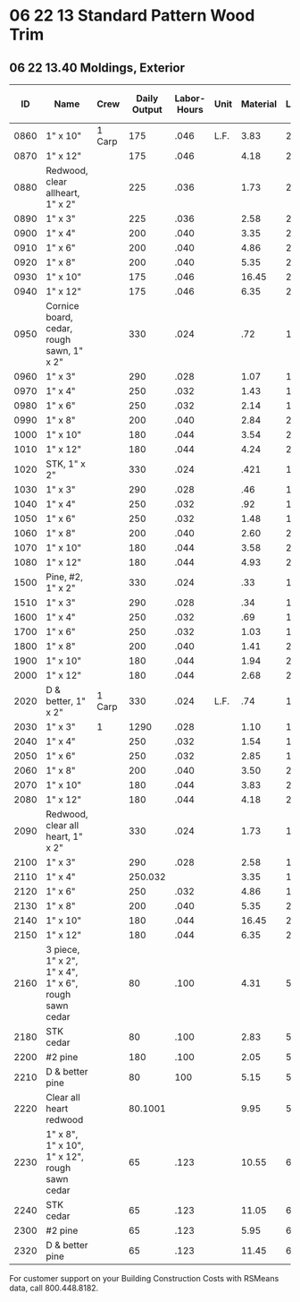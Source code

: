 # 06 22 13 Standard Pattern Wood Trim

## 06 22 13.40 Moldings, Exterior

| ID   | Name                                                      | Crew   | Daily Output | Labor-Hours | Unit | Material | Labor | Equipment | Total  | Total Incl O&P |
|------|-----------------------------------------------------------|--------|--------------|-------------|------|----------|-------|-----------|--------|----------------|
| 0860 | 1" x 10"                                                  | 1 Carp | 175          | .046        | L.F. | 3.83     | 2.57  |           | 6.475  | 8.0            |
| 0870 | 1" x 12"                                                  |        | 175          | .046        |      | 4.18     | 2.57  |           | 6.75   | 8.4            |
| 0880 | Redwood, clear allheart, 1" x 2"                          |        | 225          | .036        |      | 1.73     | 2     |           | 3.73   | 4.8            |
| 0890 | 1" x 3"                                                   |        | 225          | .036        |      | 2.58     | 2     |           | 4.58   | 5.8            |
| 0900 | 1" x 4"                                                   |        | 200          | .040        |      | 3.35     | 2.25  |           | 5.60   | 7.0            |
| 0910 | 1" x 6"                                                   |        | 200          | .040        |      | 4.86     | 2.25  |           | 7.11   | 8.7            |
| 0920 | 1" x 8"                                                   |        | 200          | .040        |      | 5.35     | 2.25  |           | 7.60   | 9.2            |
| 0930 | 1" x 10"                                                  |        | 175          | .046        |      | 16.45    | 2.57  |           | 19.02  | 22             |
| 0940 | 1" x 12"                                                  |        | 175          | .046        |      | 6.35     | 2.57  |           | 8.92   | 10.8           |
| 0950 | Cornice board, cedar, rough sawn, 1" x 2"                 |        | 330          | .024        |      | .72      | 1.36  |           | 2.08   | 2.8            |
| 0960 | 1" x 3"                                                   |        | 290          | .028        |      | 1.07     | 1.55  |           | 2.62   | 3.4            |
| 0970 | 1" x 4"                                                   |        | 250          | .032        |      | 1.43     | 1.80  |           | 3.23   | 4.2            |
| 0980 | 1" x 6"                                                   |        | 250          | .032        |      | 2.14     | 1.80  |           | 3.94   | 5.0            |
| 0990 | 1" x 8"                                                   |        | 200          | .040        |      | 2.84     | 2.25  |           | 5.09   | 6.5            |
| 1000 | 1" x 10"                                                  |        | 180          | .044        |      | 3.54     | 2.50  |           | 6.04   | 7.6            |
| 1010 | 1" x 12"                                                  |        | 180          | .044        |      | 4.24     | 2.50  |           | 6.74   | 8.4            |
| 1020 | STK, 1" x 2"                                              |        | 330          | .024        |      | .421     | 1.36  |           | 1.78   | 2.4            |
| 1030 | 1" x 3"                                                   |        | 290          | .028        |      | .46      | 1.55  |           | 2.01   | 2.8            |
| 1040 | 1" x 4"                                                   |        | 250          | .032        |      | .92      | 1.80  |           | 2.72   | 3.7            |
| 1050 | 1" x 6"                                                   |        | 250          | .032        |      | 1.48     | 1.80  |           | 3.28   | 4.3            |
| 1060 | 1" x 8"                                                   |        | 200          | .040        |      | 2.60     | 2.25  |           | 4.85   | 6.2            |
| 1070 | 1" x 10"                                                  |        | 180          | .044        |      | 3.58     | 2.50  |           | 6.08   | 7.6            |
| 1080 | 1" x 12"                                                  |        | 180          | .044        |      | 4.93     | 2.50  |           | 7.43   | 9.1            |
| 1500 | Pine, #2, 1" x 2"                                         |        | 330          | .024        |      | .33      | 1.36  |           | 1.69   | 2.4            |
| 1510 | 1" x 3"                                                   |        | 290          | .028        |      | .34      | 1.55  |           | 1.89   | 2.6            |
| 1600 | 1" x 4"                                                   |        | 250          | .032        |      | .69      | 1.80  |           | 2.49   | 3.4            |
| 1700 | 1" x 6"                                                   |        | 250          | .032        |      | 1.03     | 1.80  |           | 2.83   | 3.             |
| 1800 | 1" x 8"                                                   |        | 200          | .040        |      | 1.41     | 2.25  |           | 3.66   | 4.5            |
| 1900 | 1" x 10"                                                  |        | 180          | .044        |      | 1.94     | 2.50  |           | 4.44   | 5.8            |
| 2000 | 1" x 12"                                                  |        | 180          | .044        |      | 2.68     | 2.50  |           | 5.18   | 6.6            |
| 2020 | D & better, 1" x 2"                                       | 1 Carp | 330          | .024        | L.F. | .74      | 1.36  |           | 2.10   | 2.8            |
| 2030 | 1" x 3"                                                   | 1      | 1290         | .028        |      | 1.10     | 1.55  |           | 2.65   | 3.5            |
| 2040 | 1" x 4"                                                   |        | 250          | .032        |      | 1.54     | 1.80  |           | 3.34   | 4.3            |
| 2050 | 1" x 6"                                                   |        | 250          | .032        |      | 2.85     | 1.80  |           | 4.65   | 5.8            |
| 2060 | 1" x 8"                                                   |        | 200          | .040        |      | 3.50     | 2.25  |           | 5.75   | 7.2            |
| 2070 | 1" x 10"                                                  |        | 180          | .044        |      | 3.83     | 2.50  |           | 6.33   | 7.9            |
| 2080 | 1" x 12"                                                  |        | 180          | .044        |      | 4.18     | 2.50  |           | 6.68   | 8.3            |
| 2090 | Redwood, clear all heart, 1" x 2"                         |        | 330          | .024        |      | 1.73     | 1.36  |           | 3.09   | 3.9            |
| 2100 | 1" x 3"                                                   |        | 290          | .028        |      | 2.58     | 1.55  |           | 4.13   | 5.             |
| 2110 | 1" x 4"                                                   |        | 250.032      |             |      | 3.35     | 1.80  |           | 5.15   | 6.3            |
| 2120 | 1" x 6"                                                   |        | 250          | .032        |      | 4.86     | 1.80  |           | 6.66   | 8.0            |
| 2130 | 1" x 8"                                                   |        | 200          | .040        |      | 5.35     | 2.25  |           | 7.60   | 9.2            |
| 2140 | 1" x 10"                                                  |        | 180          | .044        |      | 16.45    | 2.50  |           | 18.95  | 22             |
| 2150 | 1" x 12"                                                  |        | 180          | .044        |      | 6.35     | 2.50  |           | 8.85   | 10.7           |
| 2160 | 3 piece, 1" x 2", 1" x 4", 1" x 6", rough sawn cedar      |        | 80           | .100        |      | 4.31     | 5.65  |           | 9.96   | 13.            |
| 2180 | STK cedar                                                 |        | 80           | .100        |      | 2.83     | 5.65  |           | 8.48   | 11.5           |
| 2200 | #2 pine                                                   |        | 180          | .100        |      | 2.05     | 5.65  |           | 7.70   | 10.6           |
| 2210 | D & better pine                                           |        | 80           | 100         |      | 5.15     | 5.65  |           | 10.80  | 14.0           |
| 2220 | Clear all heart redwood                                   |        | 80.1001      |             |      | 9.95     | 5.65  |           | 15.60  | 19.3           |
| 2230 | 1" x 8", 1" x 10", 1" x 12", rough sawn cedar             |        | 65           | .123        |      | 10.55    | 6.95  |           | 17.50  | 22             |
| 2240 | STK cedar                                                 |        | 65           | .123        |      | 11.05    | 6.95  |           | 18     | 22.5           |
| 2300 | #2 pine                                                   |        | 65           | .123        |      | 5.95     | 6.95  |           | 12.90  | 1138           |
| 2320 | D & better pine                                           |        | 65           | .123        |      | 11.45    | 6.95  |           | 18.40  | 23             |

For customer support on your Building Construction Costs with RSMeans data, call 800.448.8182.
